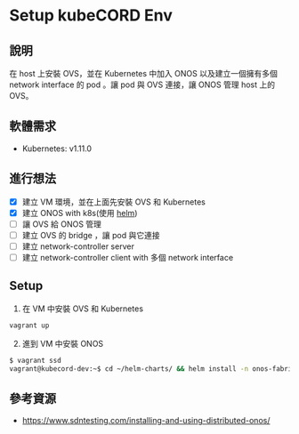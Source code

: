 # Setup kubeCORD Env

## 說明
在 host 上安裝 OVS，並在 Kubernetes 中加入 ONOS 以及建立一個擁有多個 network interface 的 pod 。讓 pod 與 OVS 連接，讓 ONOS 管理 host 上的 OVS。  

## 軟體需求
- Kubernetes: v1.11.0

## 進行想法
- [x] 建立 VM 環境，並在上面先安裝 OVS 和 Kubernetes
- [x] 建立 ONOS with k8s(使用 [helm](https://github.com/opencord/helm-charts/tree/6.0.0))
- [ ] 讓 OVS 給 ONOS 管理
- [ ] 建立 OVS 的 bridge ，讓 pod 與它連接
- [ ] 建立 network-controller server
- [ ] 建立 network-controller client with 多個 network interface

## Setup
1. 在 VM 中安裝 OVS 和 Kubernetes
```sh
vagrant up
```
2. 進到 VM 中安裝 ONOS
```sh
$ vagrant ssd
vagrant@kubecord-dev:~$ cd ~/helm-charts/ && helm install -n onos-fabric -f configs/onos-fabric.yaml onos
```

## 參考資源
- https://www.sdntesting.com/installing-and-using-distributed-onos/


